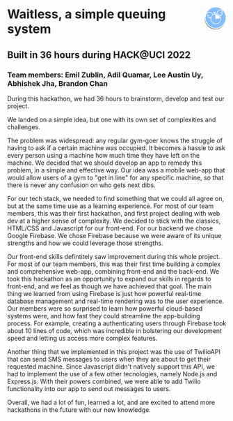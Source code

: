 # <img src="Images/Logo1.png" width=10%  style="float : right"/> 
# Waitless, a simple queuing system 
## Built in 36 hours during HACK@UCI 2022
### Team members: Emil Zublin, Adil Quamar, Lee Austin Uy, Abhishek Jha, Brandon Chan
During this hackathon, we had 36 hours to brainstorm, develop and test our project.

We landed on a simple idea, but one with its own set of complexities and challenges. 

The problem was widespread: any regular gym-goer knows the struggle of having to ask if a certain machine was occupied. It becomes a hassle to ask every person using a machine how much time they have left on the machine. We decided that we should develop an app to remedy this problem, in a simple and effective way. Our idea was a mobile web-app that would allow users of a gym to "get in line" for any specific machine, so that there is never any confusion on who gets next dibs.

For our tech stack, we needed to find something that we could all agree on, but at the same time use as a learning experience. For most of our team members, this was their first hackathon, and first project dealing with web dev at a higher sense of complexity. We decided to stick with the classics, HTML/CSS and Javascript for our front-end. For our backend we chose Google Firebase. We chose Firebase because we were aware of its unique strengths and how we could leverage those strengths.

Our front-end skills defintitely saw improvement during this whole project. For most of our team members, this was their first time building a complex and comprehensive web-app, combining front-end and the back-end. We took this hackathon as an opportunity to expand our skills in regards to front-end, and we feel as though we have achieved that goal.
The main thing we learned from using Firebase is just how powerful real-time database management and real-time rendering was to the user experience. Our members were so surprised to learn how powerful cloud-based systems were, and how fast they could streamline the app-building process. For example, creating a authenticating users through Firebase took about 10 lines of code, which was incredible in bolstering our development speed and letting us access more complex features.

Another thing that we implemented in this project was the use of TwilioAPI that can send SMS messages to users when they are about to get their requested machine. Since Javascript didn't natively support this API, we had to implement the use of a few other tecnologies, namely Node.js and Express.js. With their powers combined, we were able to add Twilio functionality into our app to send out messages to users.

Overall, we had a lot of fun, learned a lot, and are excited to attend more hackathons in the future with our new knowledge.
